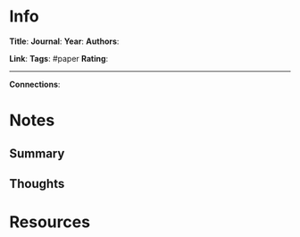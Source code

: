 # Info
**Title**: 
**Journal**: 
**Year**:
**Authors**:

**Link**: 
**Tags**: #paper
**Rating**:

---
**Connections**:



# Notes
## Summary


## Thoughts


# Resources
